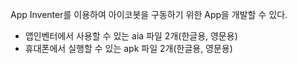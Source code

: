 App Inventer를 이용하여 아이코봇을 구동하기 위한 App을 개발할 수 있다.

- 앱인벤터에서 사용할 수 있는 aia 파일 2개(한글용, 영문용)
- 휴대폰에서 실행할 수 있는 apk 파일 2개(한글용, 영문용)
